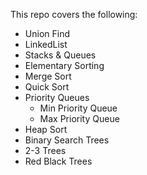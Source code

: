 This repo covers the following:
- Union Find
- LinkedList
- Stacks & Queues
- Elementary Sorting
- Merge Sort
- Quick Sort
- Priority Queues
    - Min Priority Queue
    - Max Priority Queue
- Heap Sort
- Binary Search Trees
- 2-3 Trees
- Red Black Trees
